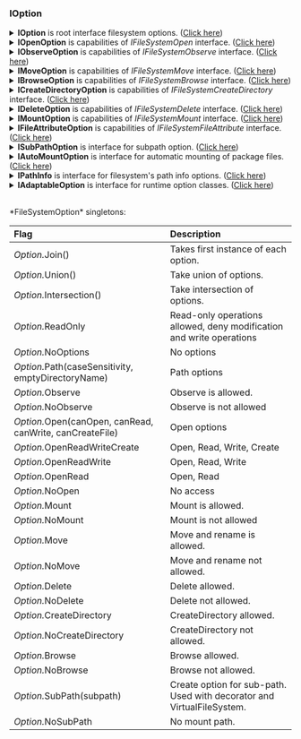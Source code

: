 ﻿### IOption
<details>
  <summary><b>IOption</b> is root interface filesystem options. (<u>Click here</u>)</summary>
[!code-csharp[Snippet](../../../FileSystem.GitHub/Lexical.FileSystem.Abstractions/IOption.cs#IOption)]
</details>
<details>
  <summary><b>IOpenOption</b> is capabilities of <i>IFileSystemOpen</i> interface. (<u>Click here</u>)</summary>
[!code-csharp[Snippet](../../../FileSystem.GitHub/Lexical.FileSystem.Abstractions/IFileSystemOpen.cs#IOpenOption)]
</details>
<details>
  <summary><b>IObserveOption</b> is capabilities of <i>IFileSystemObserve</i> interface. (<u>Click here</u>)</summary>
[!code-csharp[Snippet](../../../FileSystem.GitHub/Lexical.FileSystem.Abstractions/IFileSystemObserve.cs#IObserveOption)]
</details>
<details>
  <summary><b>IMoveOption</b> is capabilities of <i>IFileSystemMove</i> interface. (<u>Click here</u>)</summary>
[!code-csharp[Snippet](../../../FileSystem.GitHub/Lexical.FileSystem.Abstractions/IFileSystemMove.cs#IMoveOption)]
</details>
<details>
  <summary><b>IBrowseOption</b> is capabilities of <i>IFileSystemBrowse</i> interface. (<u>Click here</u>)</summary>
[!code-csharp[Snippet](../../../FileSystem.GitHub/Lexical.FileSystem.Abstractions/IFileSystemBrowse.cs#IBrowseOption)]
</details>
<details>
  <summary><b>ICreateDirectoryOption</b> is capabilities of <i>IFileSystemCreateDirectory</i> interface. (<u>Click here</u>)</summary>
[!code-csharp[Snippet](../../../FileSystem.GitHub/Lexical.FileSystem.Abstractions/IFileSystemCreateDirectory.cs#ICreateDirectoryOption)]
</details>
<details>
  <summary><b>IDeleteOption</b> is capabilities of <i>IFileSystemDelete</i> interface. (<u>Click here</u>)</summary>
[!code-csharp[Snippet](../../../FileSystem.GitHub/Lexical.FileSystem.Abstractions/IFileSystemDelete.cs#IDeleteOption)]
</details>
<details>
  <summary><b>IMountOption</b> is capabilities of <i>IFileSystemMount</i> interface. (<u>Click here</u>)</summary>
[!code-csharp[Snippet](../../../FileSystem.GitHub/Lexical.FileSystem.Abstractions/IFileSystemMount.cs#IMountOption)]
</details>
<details>
  <summary><b>IFileAttributeOption</b> is capabilities of <i>IFileSystemFileAttribute</i> interface. (<u>Click here</u>)</summary>
[!code-csharp[Snippet](../../../FileSystem.GitHub/Lexical.FileSystem.Abstractions/IFileSystemFileAttribute.cs#IFileAttributeOption)]
</details>
<details>
  <summary><b>ISubPathOption</b> is interface for subpath option. (<u>Click here</u>)</summary>
[!code-csharp[Snippet](../../../FileSystem.GitHub/Lexical.FileSystem.Abstractions/IOption.cs#ISubPathOption)]
</details>
<details>
  <summary><b>IAutoMountOption</b> is interface for automatic mounting of package files. (<u>Click here</u>)</summary>
[!code-csharp[Snippet](../../../FileSystem.GitHub/Lexical.FileSystem.Abstractions/IFileSystemMount.cs#IAutoMountOption)]
</details>
<details>
  <summary><b>IPathInfo</b> is interface for filesystem's path info options. (<u>Click here</u>)</summary>
[!code-csharp[Snippet](../../../FileSystem.GitHub/Lexical.FileSystem.Abstractions/IOption.cs#IPathInfo)]
</details>
<details>
  <summary><b>IAdaptableOption</b> is interface for runtime option classes. (<u>Click here</u>)</summary>
[!code-csharp[Snippet](../../../FileSystem.GitHub/Lexical.FileSystem.Abstractions/IOption.cs#IAdaptableOption)]
</details>
<p/><p/>

<br/>
*FileSystemOption* singletons:

| Flag     | Description |
|:---------|:------------|
| <i>Option.</i>Join() | Takes first instance of each option. |
| <i>Option.</i>Union() | Take union of options. |
| <i>Option.</i>Intersection() | Take intersection of options. |
| <i>Option.</i>ReadOnly | Read-only operations allowed, deny modification and write operations |
| <i>Option.</i>NoOptions | No options |
| <i>Option.</i>Path(caseSensitivity, emptyDirectoryName) | Path options |
| <i>Option.</i>Observe | Observe is allowed. |
| <i>Option.</i>NoObserve | Observe is not allowed |
| <i>Option.</i>Open(canOpen, canRead, canWrite, canCreateFile) | Open options |
| <i>Option.</i>OpenReadWriteCreate | Open, Read, Write, Create |
| <i>Option.</i>OpenReadWrite | Open, Read, Write |
| <i>Option.</i>OpenRead | Open, Read |
| <i>Option.</i>NoOpen | No access |
| <i>Option.</i>Mount | Mount is allowed. |
| <i>Option.</i>NoMount | Mount is not allowed |
| <i>Option.</i>Move | Move and rename is allowed. |
| <i>Option.</i>NoMove | Move and rename not allowed.  |
| <i>Option.</i>Delete | Delete allowed. |
| <i>Option.</i>NoDelete | Delete not allowed. |
| <i>Option.</i>CreateDirectory | CreateDirectory allowed. |
| <i>Option.</i>NoCreateDirectory | CreateDirectory not allowed. |
| <i>Option.</i>Browse | Browse allowed. |
| <i>Option.</i>NoBrowse | Browse not allowed. |
| <i>Option.</i>SubPath(subpath) | Create option for sub-path. Used with decorator and VirtualFileSystem. |
| <i>Option.</i>NoSubPath | No mount path. |
